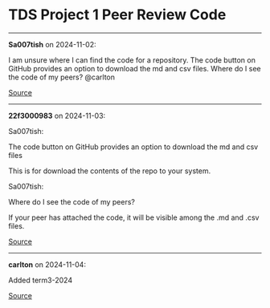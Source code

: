 # TDS Project 1 Peer Review Code


---

**Sa007tish** on 2024-11-02:

I am unsure where I can find the code for a repository. The code button on GitHub provides an option to download the md and csv files. Where do I see the code of my peers?
@carlton

[Source](https://discourse.onlinedegree.iitm.ac.in/t/tds-project-1-peer-review-code/155263/1)

---

**22f3000983** on 2024-11-03:




 Sa007tish:

The code button on GitHub provides an option to download the md and csv files


This is for download the contents of the repo to your system.




 Sa007tish:

Where do I see the code of my peers?


If your peer has attached the code, it will be visible among the .md and .csv files.

[Source](https://discourse.onlinedegree.iitm.ac.in/t/tds-project-1-peer-review-code/155263/2)

---

**carlton** on 2024-11-04:

Added term3-2024

[Source](https://discourse.onlinedegree.iitm.ac.in/t/tds-project-1-peer-review-code/155263/4)